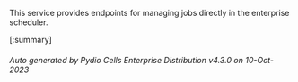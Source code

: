 






This service provides endpoints for managing jobs directly in the enterprise scheduler.

[:summary]

###### Auto generated by Pydio Cells Enterprise Distribution v4.3.0 on 10-Oct-2023
